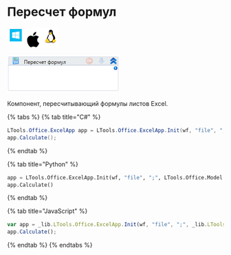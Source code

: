 # Пересчет формул

![](<../../../.gitbook/assets/image (100) (1) (1) (30).png>)

![](<../../../.gitbook/assets/image (349).png>)

Компонент, пересчитывающий формулы листов Excel.

{% tabs %}
{% tab title="C#" %}
```csharp
LTools.Office.ExcelApp app = LTools.Office.ExcelApp.Init(wf, "file", ";", LTools.Office.Model.InteropTypes.DX);
app.Calculate();
```
{% endtab %}

{% tab title="Python" %}
```python
app = LTools.Office.ExcelApp.Init(wf, "file", ";", LTools.Office.Model.InteropTypes.DX)
app.Calculate()
```
{% endtab %}

{% tab title="JavaScript" %}
```javascript
var app = _lib.LTools.Office.ExcelApp.Init(wf, "file", ";", _lib.LTools.Office.Model.InteropTypes.DX);
app.Calculate();
```
{% endtab %}
{% endtabs %}
